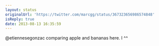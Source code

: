 ```yaml
---
layout: status
originalUrl: 'https://twitter.com/marcgg/status/367323656986574848'
isReply: true
date: 2013-08-13 16:35:59
---
```


@etiennesegonzac comparing apple and bananas here. I ^^
